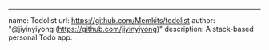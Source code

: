 ---
name: Todolist
url: https://github.com/Memkits/todolist
author: "@jiyinyiyong (https://github.com/jiyinyiyong)"
description: A stack-based personal Todo app.
